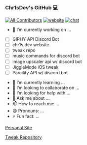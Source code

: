 ### Chr1sDev's GitHub 💻
[![All Contributors](https://img.shields.io/badge/all_contributors-1-orange.svg?style=flat-square)](#contributors-)
[![website](https://img.shields.io/website?down_color=lightgrey&down_message=offline&label=chr1s.dev&style=flat-square&up_color=limegreen&up_message=online&url=https%3A%2F%2Fchr1s.dev)](https://chr1s.dev)
[![chat](https://img.shields.io/discord/700453406061494292?style=flat-square)](https://discord.gg/EKZyXfM)

- 🔭 I’m currently working on ...
- [ ] GIPHY API Discord Bot
- [ ] chr1s.dev website
- [ ] tweak repo
- [ ] music commands for discord bot
- [ ] image upscaler api w/ discord bot
- [ ] JiggleMode iOS tweak
- [ ] Parcility API w/ discord bot
- 🌱 I’m currently learning ...
- 👯 I’m looking to collaborate on ...
- 🤔 I’m looking for help with ...
- 💬 Ask me about ...
- 📫 How to reach me: ...
- 😄 Pronouns: ...
- ⚡ Fun fact: ...

[Personal Site](https://chr1s.dev)

[Tweak Repository](https://repo.chr1s.dev)
